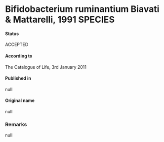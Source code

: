 # Bifidobacterium ruminantium Biavati & Mattarelli, 1991 SPECIES

#### Status
ACCEPTED

#### According to
The Catalogue of Life, 3rd January 2011

#### Published in
null

#### Original name
null

### Remarks
null